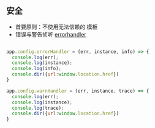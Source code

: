 ## 安全
- 首要原则：不使用无法信赖的 模板
- 错误与警告侦听 [errorhandler](https://cn.vuejs.org/api/application.html#app-config-errorhandler)
```javascript
    
app.config.errorHandler = (err, instance, info) => {
  console.log(err);
  console.log(instance);
  console.log(info);
  console.dir({url:window.location.href})
}

app.config.warnHandler = (err, instance, trace) => {
  console.log(err);
  console.log(instance);
  console.log(trace);
  console.dir({url:window.location.href})
}

```